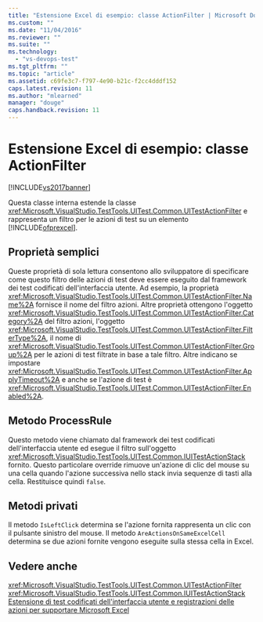 ```yaml
---
title: "Estensione Excel di esempio: classe ActionFilter | Microsoft Docs"
ms.custom: ""
ms.date: "11/04/2016"
ms.reviewer: ""
ms.suite: ""
ms.technology: 
  - "vs-devops-test"
ms.tgt_pltfrm: ""
ms.topic: "article"
ms.assetid: c69fe3c7-f797-4e90-b21c-f2cc4dddf152
caps.latest.revision: 11
ms.author: "mlearned"
manager: "douge"
caps.handback.revision: 11
---
```

# Estensione Excel di esempio: classe ActionFilter
[!INCLUDE[vs2017banner](../code-quality/includes/vs2017banner.md)]

Questa classe interna estende la classe <xref:Microsoft.VisualStudio.TestTools.UITest.Common.UITestActionFilter> e rappresenta un filtro per le azioni di test su un elemento [!INCLUDE[ofprexcel](../test/includes/ofprexcel_md.md)].  
  
## Proprietà semplici  
 Queste proprietà di sola lettura consentono allo sviluppatore di specificare come questo filtro delle azioni di test deve essere eseguito dal framework dei test codificati dell'interfaccia utente.  Ad esempio, la proprietà <xref:Microsoft.VisualStudio.TestTools.UITest.Common.UITestActionFilter.Name%2A> fornisce il nome del filtro azioni.  Altre proprietà ottengono l'oggetto <xref:Microsoft.VisualStudio.TestTools.UITest.Common.UITestActionFilter.Category%2A> del filtro azioni, l'oggetto <xref:Microsoft.VisualStudio.TestTools.UITest.Common.UITestActionFilter.FilterType%2A>, il nome di <xref:Microsoft.VisualStudio.TestTools.UITest.Common.UITestActionFilter.Group%2A> per le azioni di test filtrate in base a tale filtro.  Altre indicano se impostare <xref:Microsoft.VisualStudio.TestTools.UITest.Common.UITestActionFilter.ApplyTimeout%2A> e anche se l'azione di test è <xref:Microsoft.VisualStudio.TestTools.UITest.Common.UITestActionFilter.Enabled%2A>.  
  
## Metodo ProcessRule  
 Questo metodo viene chiamato dal framework dei test codificati dell'interfaccia utente ed esegue il filtro sull'oggetto <xref:Microsoft.VisualStudio.TestTools.UITest.Common.IUITestActionStack> fornito.  Questo particolare override rimuove un'azione di clic del mouse su una cella quando l'azione successiva nello stack invia sequenze di tasti alla cella.  Restituisce quindi `false`.  
  
## Metodi privati  
 Il metodo `IsLeftClick` determina se l'azione fornita rappresenta un clic con il pulsante sinistro del mouse.  Il metodo `AreActionsOnSameExcelCell` determina se due azioni fornite vengono eseguite sulla stessa cella in Excel.  
  
## Vedere anche  
 <xref:Microsoft.VisualStudio.TestTools.UITest.Common.UITestActionFilter>   
 <xref:Microsoft.VisualStudio.TestTools.UITest.Common.IUITestActionStack>   
 [Estensione di test codificati dell'interfaccia utente e registrazioni delle azioni per supportare Microsoft Excel](../test/extending-coded-ui-tests-and-action-recordings-to-support-microsoft-excel.md)